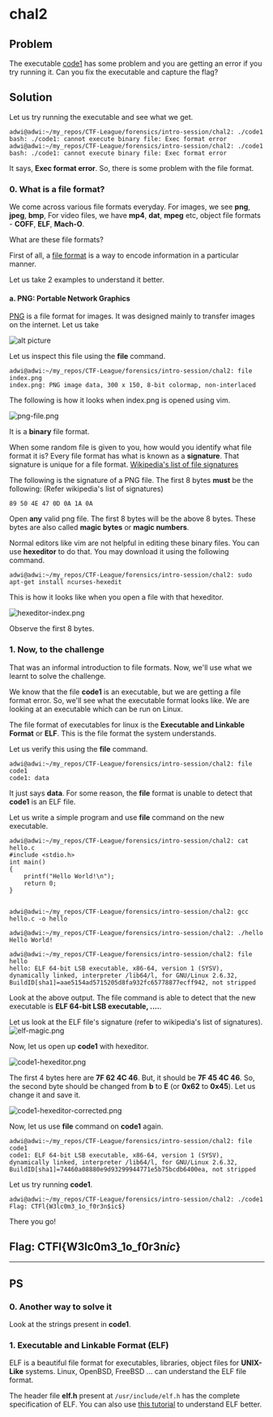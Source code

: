 # chal2

## Problem

The executable [code1](./code1) has some problem and you are getting an error if you try running it. Can you fix the executable and capture the flag?

## Solution

Let us try running the executable and see what we get.
```
adwi@adwi:~/my_repos/CTF-League/forensics/intro-session/chal2: ./code1
bash: ./code1: cannot execute binary file: Exec format error
adwi@adwi:~/my_repos/CTF-League/forensics/intro-session/chal2: ./code1
bash: ./code1: cannot execute binary file: Exec format error
```

It says, **Exec format error**. So, there is some problem with the file format.

### 0. What is a file format?

We come across various file formats everyday. For images, we see **png**, **jpeg**, **bmp**, For video files, we have **mp4**, **dat**, **mpeg** etc, object file formats - **COFF**, **ELF**, **Mach-O**.

What are these file formats?

First of all, a [file format](https://en.wikipedia.org/wiki/File_format) is a way to encode information in a particular manner.

Let us take 2 examples to understand it better.

#### a. PNG: Portable Network Graphics

[PNG](https://en.wikipedia.org/wiki/Portable_Network_Graphics) is a file format for images. It was designed mainly to transfer images on the internet. Let us take 

![alt picture](./index.png)

Let us inspect this file using the **file** command.
```
adwi@adwi:~/my_repos/CTF-League/forensics/intro-session/chal2: file index.png 
index.png: PNG image data, 300 x 150, 8-bit colormap, non-interlaced
```

The following is how it looks when index.png is opened using vim.

![png-file.png](./png-file.png)

It is a **binary** file format.

When some random file is given to you, how would you identify what file format it is? 
Every file format has what is known as a **signature**. That signature is unique for a file format. [Wikipedia's list of file signatures](https://en.wikipedia.org/wiki/List_of_file_signatures)

The following is the signature of a PNG file. The first 8 bytes **must** be the following: (Refer wikipedia's list of signatures)
```
89 50 4E 47 0D 0A 1A 0A
```
Open **any** valid png file. The first 8 bytes will be the above 8 bytes. These bytes are also called **magic bytes** or **magic numbers**.

Normal editors like vim are not helpful in editing these binary files. You can use **hexeditor** to do that. You may download it using the following command.
```
adwi@adwi:~/my_repos/CTF-League/forensics/intro-session/chal2: sudo apt-get install ncurses-hexedit
```

This is how it looks like when you open a file with that hexeditor.

![hexeditor-index.png](./hexeditor-index.png)

Observe the first 8 bytes.

### 1. Now, to the challenge

That was an informal introduction to file formats. Now, we'll use what we learnt to solve the challenge.

We know that the file **code1** is an executable, but we are getting a file format error. So, we'll see what the executable format looks like. We are looking at an executable which can be run on Linux.

The file format of executables for linux is the **Executable and Linkable Format** or **ELF**. This is the file format the system understands.

Let us verify this using the **file** command.

```
adwi@adwi:~/my_repos/CTF-League/forensics/intro-session/chal2: file code1
code1: data
```

It just says **data**. For some reason, the **file** format is unable to detect that **code1** is an ELF file. 

Let us write a simple program and use **file** command on the new executable.

```
adwi@adwi:~/my_repos/CTF-League/forensics/intro-session/chal2: cat hello.c
#include <stdio.h>
int main()
{
	printf("Hello World!\n");
	return 0;
}


adwi@adwi:~/my_repos/CTF-League/forensics/intro-session/chal2: gcc hello.c -o hello

adwi@adwi:~/my_repos/CTF-League/forensics/intro-session/chal2: ./hello
Hello World!

adwi@adwi:~/my_repos/CTF-League/forensics/intro-session/chal2: file hello
hello: ELF 64-bit LSB executable, x86-64, version 1 (SYSV), dynamically linked, interpreter /lib64/l, for GNU/Linux 2.6.32, BuildID[sha1]=aae5154ad5715205d8fa932fc65778877ecff942, not stripped
```

Look at the above output. The file command is able to detect that the new executable is **ELF 64-bit LSB executable, ....**.

Let us look at the ELF file's signature (refer to wikipedia's list of signatures).
![elf-magic.png](https://github.com/WebClub-NITK/CTF-League/tree/master/forensics/intro-session/chal2/elf-magic.png "elf-magic.png")

Now, let us open up **code1** with hexeditor.

![code1-hexeditor.png](./code1-hexeditor.png)

The first 4 bytes here are **7F 62 4C 46**. But, it should be **7F 45 4C 46**. So, the second byte should be changed from **b** to **E** (or **0x62** to **0x45**). Let us change it and save it.

![code1-hexeditor-corrected.png](./code1-hexeditor-corrected.png)

Now, let us use **file** command on **code1** again.
```
adwi@adwi:~/my_repos/CTF-League/forensics/intro-session/chal2: file code1
code1: ELF 64-bit LSB executable, x86-64, version 1 (SYSV), dynamically linked, interpreter /lib64/l, for GNU/Linux 2.6.32, BuildID[sha1]=74460a08880e9d93299944771e5b75bcdb6400ea, not stripped
```

Let us try running **code1**.
```
adwi@adwi:~/my_repos/CTF-League/forensics/intro-session/chal2: ./code1
Flag: CTFl{W3lc0m3_1o_f0r3n$ic$}
```

There you go!

## Flag: CTFl{W3lc0m3_1o_f0r3n$ic$}

-----------------------------------------------------

## PS

### 0. Another way to solve it

Look at the strings present in **code1**.

### 1. Executable and Linkable Format (ELF)

ELF is a beautiful file format for executables, libraries, object files for **UNIX-Like** systems. Linux, OpenBSD, FreeBSD ... can understand the ELF file format.

The header file **elf.h** present at ```/usr/include/elf.h``` has the complete specification of ELF. You can also use [this tutorial](https://linux-audit.com/elf-binaries-on-linux-understanding-and-analysis/) to understand ELF better.
